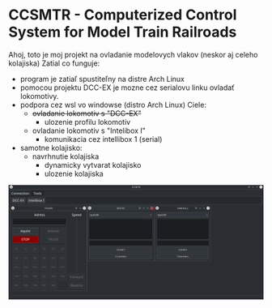 # CCSMTR - Computerized Control System for Model Train Railroads
Ahoj, toto je moj projekt na ovladanie modelovych vlakov (neskor aj celeho kolajiska)
Zatial co funguje:
- program je zatiaľ spustiteľny na distre Arch Linux
- pomocou projektu DCC-EX je mozne cez serialovu linku ovladať lokomotivy.
- podpora cez wsl vo windowse (distro Arch Linux)
  Ciele:
  - ~~ovladanie lokomotiv s "DCC-EX"~~
      - ulozenie profilu lokomotiv
  - ovladanie lokomotiv s "Intelibox I"
      - komunikacia cez intellibox 1 (serial)
- samotne kolajisko:
  - navrhnutie kolajiska
    - dynamicky vytvarat kolajisko
    - ulozenie kolajiska


![img.png](img.png)
